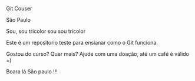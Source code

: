 Git Couser

São Paulo 

Sou, sou tricolor sou sou tricolor

Este é um repositorio teste para ensianar como o Git funciona. 

Gostou do curso? Quer mais? Ajude com uma doação, até um café é válido  =)

Boara lá São paulo !!!